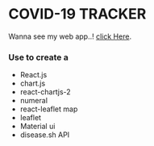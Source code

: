 # COVID-19 TRACKER

Wanna see my web app..! [click Here](https://covid19-tracker-by-tanvinahmed.web.app/).

### Use to create a 
* React.js
* chart.js 
* react-chartjs-2
* numeral
* react-leaflet map
* leaflet
* Material ui
* disease.sh API